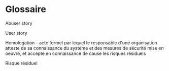# Glossaire

Abuser story

User story

Homologation - acte formel par lequel le responsable d'une organisation atteste de sa connaissance du système et des mesures de sécurité mise en oeuvre, et accepte en connaissance de cause les risques résiduels

Risque résiduel



